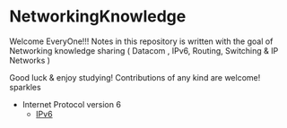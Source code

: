 # NetworkingKnowledge
Welcome EveryOne!!!
Notes in this repository is written with the goal of Networking knowledge sharing ( Datacom , IPv6, Routing, Switching &amp; IP Networks )</br>

Good luck & enjoy studying! 
Contributions of any kind are welcome! sparkles



- Internet Protocol version 6 
  - [ IPv6 ](https://github.com/engineerbaz/NetworkingKnowledge/blob/master/IPv6.md)
